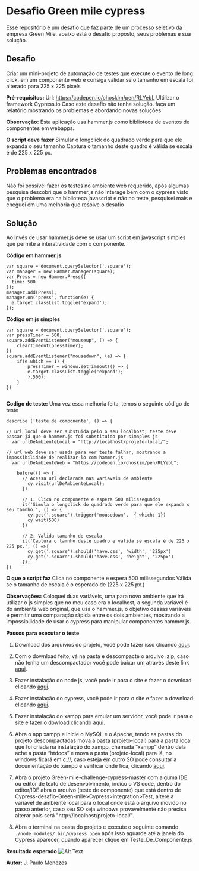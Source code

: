 # Desafio Green mile cypress

Esse repositório é um desafio que faz parte de um processo seletivo da empresa Green Mile, abaixo está o desafio proposto, seus problemas e sua solução.

## Desafio
Criar um mini-projeto de automação de testes que execute o evento de long click, em um componente web e consiga validar se o tamanho em escala foi alterado para 225 x 225 pixels

**Pré-requisitos:**
Url: https://codepen.io/choskim/pen/RLYebL
Ultilizar o framework Cypress.io
Caso este desafio não tenha solução. faça um relatório mostrando os problemas e abordando novas soluções 

**Observação:** Esta aplicação usa hammer.js como biblioteca de eventos de componentes em webapps.

**O script deve fazer**
Simular o longclick do quadrado verde para que ele expanda o seu tamanho
Captura o tamanho deste quadro é válida se escala é de 225 x 225 px.

## Problemas encontrados
Não foi possível fazer os testes no ambiente web requerido, após algumas pesquisa descobri que o hammer.js não interage bem com o cypress visto que o problema era na biblioteca javascript e não no teste, pesquisei mais e cheguei em  uma melhoria que resolve o desafio

## Solução
Ao invés de usar hammer.js deve se usar um script em javascript simples que permite a interatividade com o componente.

**Código em hammer.js**

```
var square = document.querySelector('.square');
var manager = new Hammer.Manager(square);
var Press = new Hammer.Press({
  time: 500
});
manager.add(Press);
manager.on('press', function(e) {
  e.target.classList.toggle('expand');
});
```
**Código em js simples**
```
var square = document.querySelector('.square');
var pressTimer = 500;
square.addEventListener("mouseup", () => {
    clearTimeout(pressTimer);
})
square.addEventListener("mousedown", (e) => {
    if(e.which == 1) {
        pressTimer = window.setTimeout(() => {
        e.target.classList.toggle('expand');
        },500);
    }
})
 
````
**Codigo de teste:** Uma vez essa melhoria feita, temos o seguinte código de teste
```
describe ('teste de componente', () => {
 
// url local deve ser substuida pelo o seu localhost, teste deve   passar já que o hammer.js foi substituido por simnples js
  var urlDeAmbienteLocal = "http://localhost/projeto-local/";
 
// url web deve ser usada para ver teste falhar, mostrando a impossibilidade de realizar-lo com hammer.js
  var urlDeAmbienteWeb = "https://codepen.io/choskim/pen/RLYebL";
 
    before(() => {
      // Acessa url declarada nas variaveis de ambiente
        cy.visit(urlDeAmbienteLocal);
      })
       
      // 1. Clica no componente e espera 500 milissegundos
      it('Simula o longclick do quadrado verde para que ele expanda o seu tamnho.', () => {
        cy.get('.square').trigger('mousedown',  { which: 1})
        cy.wait(500)
      })
      
      // 2. Valida tamanho de escala
      it('Captura o tamnho deste quadro e valida se escala é de 225 x 225 px.', () =>{
        cy.get('.square').should('have.css', 'width', '225px')
        cy.get('.square').should('have.css', 'height', '225px')
      });
})
````
**O que o script faz**
Clica no componente e espera 500 milissegundos
Válida se o tamanho de escala é o esperado de (225 x 225 px.)

**Observações:** Coloquei duas variáveis, uma para novo ambiente que irá utilizar o js simples que no meu caso era o localhost, a segunda variável é do ambiente web original, que usa o hammer.js, o objetivo dessas variáveis e permitir uma comparação rápida entre os dois ambientes, mostrando a impossibilidade de usar o cypress para manipular componentes hammer.js.

**Passos para executar o teste**
1. Download dos arquivios do projeto, você pode fazer isso clicando [aqui](https://github.com/jpaulo-mnz/Green-mile-challenge-cypress/archive/master.zip).

2. Com o download feito, vá na pasta e descompacte o arquivo .zip, caso não tenha um descompactador você pode baixar um através deste link [aqui](https://www.win-rar.com/start.html?&L=9).

3. Fazer instalação do node js, você pode ir para o site e fazer o download clicando [aqui](https://nodejs.org/en/).

4. Fazer instalação do cypress, você pode ir para o site e fazer o download clicando [aqui](https://docs.cypress.io/guides/getting-started/installing-cypress.html#System-requirements).

5. Fazer instalação do xampp para emular um servidor, você pode ir para o site e fazer o dowload clicando [aqui](https://www.apachefriends.org/pt_br/download.html).

6. Abra o app xampp e inicie o MySQL e o Apache, tendo as pastas do projeto descompactadas mova a pasta (projeto-local) para a pasta local que foi criada na instalação do xampp, chamada “xampp” dentro dela ache a pasta “htdocs” e mova a pasta (projeto-local) para lá, no windows ficará em c://, caso esteja em outro SO pode consultar a documentação do xampp e verificar onde fica, clicando [aqui](https://www.apachefriends.org/pt_br/faq_stackman.html).

7. Abra o projeto Green-mile-challenge-cypress-master com alguma IDE ou editor de texto de desenvolvimento, indico o VS code, dentro do editor/IDE abra o arquivo (teste de componente) que está dentro de Cypress-desafio-Green-mile>Cypress>integration>Test, altere a variável de ambiente local para o local onde está o arquivo movido no passo anterior, caso seu SO seja windows provavelmente não precisa alterar pois será "http://localhost/projeto-local/".

8. Abra o  terminal na pasta do projeto e execute o seguinte comando ```./node_modules/.bin/cypress open``` após isso aguarde até a janela do Cypress aparecer, quando aparecer clique em Teste_De_Componente.js

**Resultado esperado**
![Alt Text](https://github.com/jpaulo-mnz/Green-mile-challenge-cypress/blob/master/cypress/integration/screenshot.jpg)

**Autor:** J. Paulo Menezes
